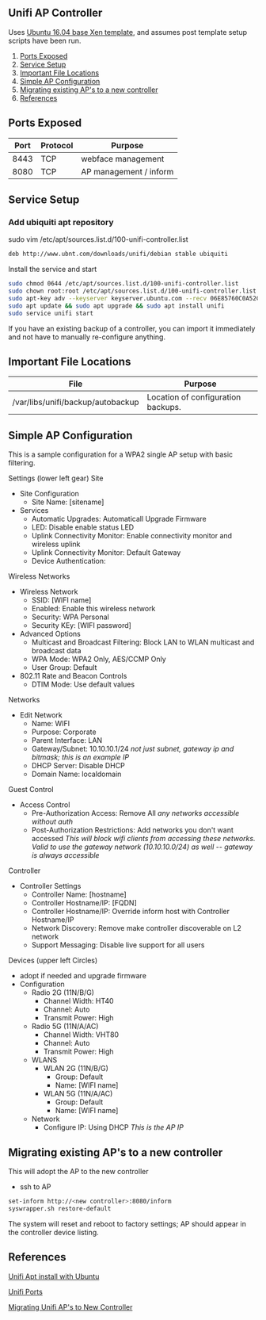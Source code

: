 Unifi AP Controller
-------------------
Uses [Ubuntu 16.04 base Xen template](../templates/ubuntu-server.md), and
assumes post template setup scripts have been run.

1. [Ports Exposed](#ports-exposed)
1. [Service Setup](#service-setup)
1. [Important File Locations](#important-file-locations)
1. [Simple AP Configuration](#simple-ap-configuration)
1. [Migrating existing AP's to a new controller](#migrating-existing-aps-to-a-new-controller)
1. [References](#references)

Ports Exposed
-------------

| Port | Protocol |Purpose                 |
|------|----------|------------------------|
| 8443 | TCP      | webface management     |
| 8080 | TCP      | AP management / inform |

Service Setup
-------------
### Add ubiquiti apt repository
sudo vim /etc/apt/sources.list.d/100-unifi-controller.list
```bash
deb http://www.ubnt.com/downloads/unifi/debian stable ubiquiti
```
Install the service and start
```bash
sudo chmod 0644 /etc/apt/sources.list.d/100-unifi-controller.list
sudo chown root:root /etc/apt/sources.list.d/100-unifi-controller.list
sudo apt-key adv --keyserver keyserver.ubuntu.com --recv 06E85760C0A52C50
sudo apt update && sudo apt upgrade && sudo apt install unifi
sudo service unifi start
```

If you have an existing backup of a controller, you can import it immediately
and not have to manually re-configure anything.

Important File Locations
------------------------

| File                              | Purpose                            |
|-----------------------------------|------------------------------------|
| /var/libs/unifi/backup/autobackup | Location of configuration backups. |

Simple AP Configuration
-----------------------
This is a sample configuration for a WPA2 single AP setup with basic filtering.

Settings (lower left gear)
Site
- Site Configuration
  * Site Name: [sitename]
- Services
  * Automatic Upgrades: Automaticall Upgrade Firmware
  * LED: Disable enable status LED
  * Uplink Connectivity Monitor: Enable connectivity monitor and wireless uplink
  * Uplink Connectivity Monitor: Default Gateway
  * Device Authentication: <username> <password>

Wireless Networks
- Wireless Network
  * SSID: [WIFI name]
  * Enabled: Enable this wireless network
  * Security: WPA Personal
  * Security KEy: [WIFI password]
- Advanced Options
  * Multicast and Broadcast Filtering: Block LAN to WLAN multicast and broadcast
    data
  * WPA Mode: WPA2 Only, AES/CCMP Only
  * User Group: Default
- 802.11 Rate and Beacon Controls
  * DTIM Mode: Use default values

Networks
- Edit Network
  * Name: WIFI
  * Purpose: Corporate
  * Parent Interface: LAN
  * Gateway/Subnet: 10.10.10.1/24
      _not just subnet, gateway ip and bitmask; this is an example IP_
  * DHCP Server: Disable DHCP
  * Domain Name: localdomain

Guest Control
- Access Control
  * Pre-Authorization Access: Remove All
      _any networks accessible without auth_
  * Post-Authorization Restrictions: Add networks you don't want accessed
      _This will block wifi clients from accessing these networks. Valid to use
       the gateway network (10.10.10.0/24) as well -- gateway is always
       accessible_

Controller
- Controller Settings
  * Controller Name: [hostname]
  * Controller Hostname/IP: [FQDN]
  * Controller Hostname/IP: Override inform host with Controller Hostname/IP
  * Network Discovery: Remove make controller discoverable on L2 network
  * Support Messaging: Disable live support for all users

Devices (upper left Circles)
- adopt if needed and upgrade firmware
- Configuration
  - Radio 2G (11N/B/G)
    * Channel Width: HT40
    * Channel: Auto
    * Transmit Power: High
  - Radio 5G (11N/A/AC)
    * Channel Width: VHT80
    * Channel: Auto
    * Transmit Power: High
  - WLANS
    * WLAN 2G (11N/B/G)
      * Group: Default
      * Name: [WIFI name]
    * WLAN 5G (11N/A/AC)
      * Group: Default
      * Name: [WIFI name]
  - Network
    * Configure IP: Using DHCP
        _This is the AP IP_

Migrating existing AP's to a new controller
-------------------------------------------
This will adopt the AP to the new controller
* ssh to AP
```bash
set-inform http://<new controller>:8080/inform
syswrapper.sh restore-default
```
The system will reset and reboot to factory settings; AP should appear in the
controller device listing.

References
----------
[Unifi Apt install with Ubuntu][1]

[Unifi Ports][2]

[Migrating Unifi AP's to New Controller][3]

[1]: https://help.ubnt.com/hc/en-us/articles/220066768-UniFi-How-to-Install-Update-via-APT-on-Debian-or-Ubuntu
[2]: https://help.ubnt.com/hc/en-us/articles/218506997-UniFi-Ports-Used
[3]: https://community.ubnt.com/t5/UniFi-Wireless/Migrating-UNIFI-APs-to-new-controller/td-p/308741